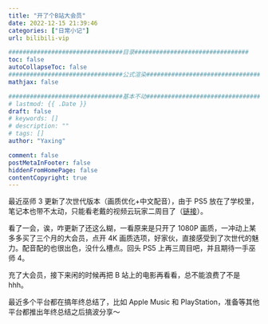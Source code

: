 ```yaml
---
title: "开了个B站大会员"
date: 2022-12-15 21:39:46
categories: ["日常小记"]
url: bilibili-vip

################################目录################################
toc: false
autoCollapseToc: false
################################公式渲染################################
mathjax: false

################################基本不动################################
# lastmod: {{ .Date }}
draft: false
# keywords: []
# description: ""
# tags: []
author: "Yaxing"

comment: false
postMetaInFooter: false
hiddenFromHomePage: false
contentCopyright: true
---
```


最近巫师 3 更新了次世代版本（画质优化+中文配音），由于 PS5 放在了学校里，笔记本也带不太动，只能看老戴的视频云玩家二周目了（[链接](https://www.bilibili.com/video/BV1L14y1N7b3)）。

<!--more-->

看了一会，诶，咋更新了还这么糊，一看原来是只开了 1080P 画质，一冲动上某多多买了三个月的大会员，点开 4K 画质选项，好家伙，直接感受到了次世代的魅力。配音配的也很出色，没什么槽点。回头 PS5 上再三周目吧，并且期待一手巫师 4。

充了大会员，接下来闲的时候再把 B 站上的电影再看看，总不能浪费了不是 hhh。

最近多个平台都在搞年终总结了，比如 Apple Music 和 PlayStation，准备等其他平台都推出年终总结之后搞波分享～

